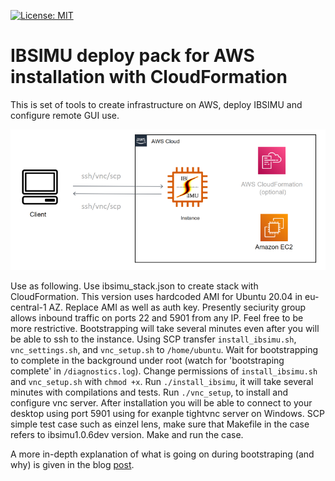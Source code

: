 [![License: MIT](https://img.shields.io/badge/License-MIT-yellow.svg)](https://opensource.org/licenses/MIT)

# IBSIMU deploy pack for AWS installation with CloudFormation
This is set of tools to create infrastructure on AWS, deploy IBSIMU and configure remote GUI use.

![example optics](/images/ibsimu-stack_small.png)

Use as following.
Use ibsimu_stack.json to create stack with CloudFormation. This version uses hardcoded AMI for Ubuntu 20.04 in eu-central-1 AZ.
Replace AMI as well as auth key. Presently seciurity group allows inbound traffic on ports 22 and 5901 from any IP. 
Feel free to be more restrictive. Bootstrapping will take several minutes even after you will be able to ssh to the instance.
Using SCP transfer `install_ibsimu.sh`, `vnc_settings.sh`, and `vnc_setup.sh` to `/home/ubuntu`.
Wait for bootstrapping to complete in the background under root (watch for 'bootstraping complete' in `/diagnostics.log`).
Change permissions of `install_ibsimu.sh` and `vnc_setup.sh` with `chmod +x`.
Run `./install_ibsimu`, it will take several minutes with compilations and tests.
Run `./vnc_setup`, to install and configure vnc server.
After installation you will be able to connect to your desktop using port 5901 using for exanple tightvnc server on Windows.
SCP simple test case such as einzel lens, make sure that Makefile in the case refers to ibsimu1.0.6dev version.
Make and run the case.


A more in-depth explanation of what is going on during bootstraping (and why) is given in the blog [post](https://andrey-shornikov.medium.com/deploy-ibsimu-simulation-package-on-aws-4e843b8a6656).
